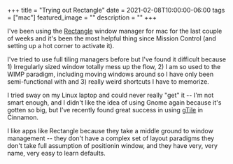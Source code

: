 +++
title =  "Trying out Rectangle"
date = 2021-02-08T10:00:00-06:00
tags = ["mac"]
featured_image = ""
description = ""
+++

I've been using the [Rectangle](https://github.com/rxhanson/Rectangle) window manager for mac for the last couple of weeks and it's been the most helpful thing since Mission Control (and setting up a hot corner to activate it).

I've tried to use full tiling managers before but I've found it difficult because 1) Irregularly sized window totally mess up the flow, 2) I am so used to the WIMP paradigm, including moving windows around so I have only been semi-functional with and 3) really weird shortcuts I have to memorize.

I tried sway on my Linux laptop and could never really "get" it -- I'm not smart enough, and I didn't like the idea of using Gnome again because it's gotten so big, but I've recently found great success in using [gTile](https://cinnamon-spices.linuxmint.com/extensions/view/76) in Cinnamon.

I like apps like Rectangle because they take a middle ground to window management -- they don't have a complex set of layout paradigms they don't take full assumption of positionin window, and they have very, very name, very easy to learn defaults.
